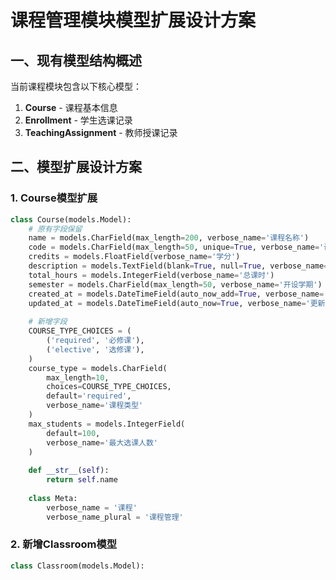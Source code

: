 # 课程管理模块模型扩展设计方案

## 一、现有模型结构概述

当前课程模块包含以下核心模型：
1. **Course** - 课程基本信息
2. **Enrollment** - 学生选课记录
3. **TeachingAssignment** - 教师授课记录

## 二、模型扩展设计方案

### 1. Course模型扩展

```python
class Course(models.Model):
    # 原有字段保留
    name = models.CharField(max_length=200, verbose_name='课程名称')
    code = models.CharField(max_length=50, unique=True, verbose_name='课程代码')
    credits = models.FloatField(verbose_name='学分')
    description = models.TextField(blank=True, null=True, verbose_name='课程描述')
    total_hours = models.IntegerField(verbose_name='总课时')
    semester = models.CharField(max_length=50, verbose_name='开设学期')
    created_at = models.DateTimeField(auto_now_add=True, verbose_name='创建时间')
    updated_at = models.DateTimeField(auto_now=True, verbose_name='更新时间')
    
    # 新增字段
    COURSE_TYPE_CHOICES = (
        ('required', '必修课'),
        ('elective', '选修课'),
    )
    course_type = models.CharField(
        max_length=10,
        choices=COURSE_TYPE_CHOICES,
        default='required',
        verbose_name='课程类型'
    )
    max_students = models.IntegerField(
        default=100,
        verbose_name='最大选课人数'
    )
    
    def __str__(self):
        return self.name
    
    class Meta:
        verbose_name = '课程'
        verbose_name_plural = '课程管理'
```

### 2. 新增Classroom模型

```python
class Classroom(models.Model):